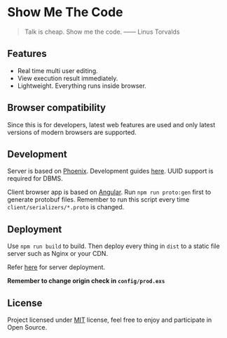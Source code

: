 # Show Me The Code

> Talk is cheap. Show me the code. —— Linus Torvalds

## Features
* Real time multi user editing.
* View execution result immediately.
* Lightweight. Everything runs inside browser.

## Browser compatibility
Since this is for developers, latest web features are used and only latest versions of modern browsers are supported.

## Development
Server is based on [Phoenix](http://www.phoenixframework.org/). Development guides [here](https://hexdocs.pm/phoenix/overview.html).
UUID support is required for DBMS.

Client browser app is based on [Angular](https://angular.io/). Run `npm run proto:gen` first to generate protobuf files.
Remember to run this script every time `client/serializers/*.proto` is changed.

## Deployment
Use `npm run build` to build. Then deploy every thing in `dist` to a static file server such as Nginx or your CDN.

Refer [here](https://hexdocs.pm/phoenix/deployment.html) for server deployment.

**Remember to change origin check in `config/prod.exs`**

## License

Project licensed under [MIT](https://en.wikipedia.org/wiki/MIT_License) license, feel free to enjoy and participate in Open Source.
